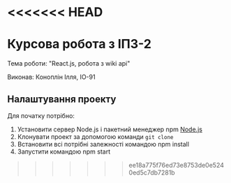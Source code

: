 <<<<<<< HEAD
=======
# Курсова робота з ІПЗ-2

Тема роботи: "React.js, робота з wiki api" 

Виконав: Коноплін Ілля, ІО-91

## Налаштування проекту
Для початку потрібно:
1. Установити сервер Node.js і пакетний менеджер npm [Node.js](https://nodejs.org/en/)
2. Клонувати проект за допомогою команди `git clone`
3. Встановити всі потрібні залежності командою npm install
4. Запустити командою npm start
>>>>>>> ee18a775f76ed73e8753de0e5240ed5c7db7281b

